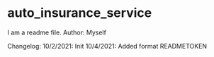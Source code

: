 # auto_insurance_service
I am a readme file. Author: Myself

Changelog:
10/2/2021: Init
10/4/2021: Added format
READMETOKEN
